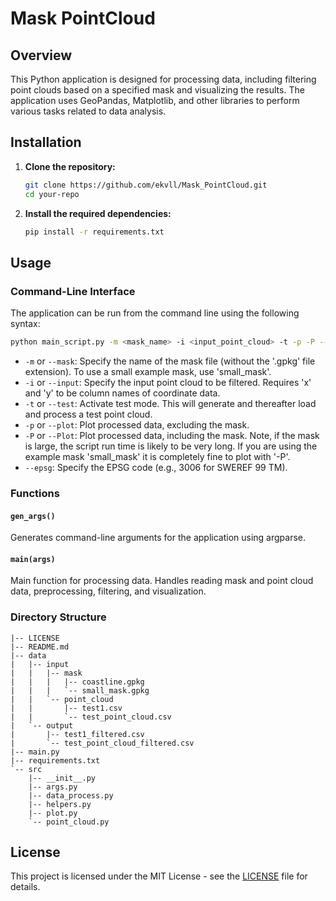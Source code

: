 # Mask PointCloud

## Overview

This Python application is designed for processing data, including filtering point clouds based on a specified mask and visualizing the results. The application uses GeoPandas, Matplotlib, and other libraries to perform various tasks related to data analysis.

## Installation

1. **Clone the repository:**

   ```bash
   git clone https://github.com/ekvll/Mask_PointCloud.git
   cd your-repo
   ```

2. **Install the required dependencies:**

   ```bash
   pip install -r requirements.txt
   ```

## Usage

### Command-Line Interface

The application can be run from the command line using the following syntax:

```bash
python main_script.py -m <mask_name> -i <input_point_cloud> -t -p -P --epsg <epsg_code>
```

- `-m` or `--mask`: Specify the name of the mask file (without the '.gpkg' file extension). To use a small example mask, use 'small_mask'.
- `-i` or `--input`: Specify the input point cloud to be filtered. Requires 'x' and 'y' to be column names of coordinate data.
- `-t` or `--test`: Activate test mode. This will generate and thereafter load and process a test point cloud.
- `-p` or `--plot`: Plot processed data, excluding the mask.
- `-P` or `--Plot`: Plot processed data, including the mask. Note, if the mask is large, the script run time is likely to be very long. If you are using the example mask 'small_mask' it is completely fine to plot with '-P'.
- `--epsg`: Specify the EPSG code (e.g., 3006 for SWEREF 99 TM).

### Functions

#### `gen_args()`

Generates command-line arguments for the application using argparse.

#### `main(args)`

Main function for processing data. Handles reading mask and point cloud data, preprocessing, filtering, and visualization.

### Directory Structure

```plaintext
|-- LICENSE
|-- README.md
|-- data
|   |-- input
|   |   |-- mask
|   |   |   |-- coastline.gpkg
|   |   |   `-- small_mask.gpkg
|   |   `-- point_cloud
|   |       |-- test1.csv
|   |       `-- test_point_cloud.csv
|   `-- output
|       |-- test1_filtered.csv
|       `-- test_point_cloud_filtered.csv
|-- main.py
|-- requirements.txt
`-- src
    |-- __init__.py
    |-- args.py
    |-- data_process.py
    |-- helpers.py
    |-- plot.py
    `-- point_cloud.py
```

## License

This project is licensed under the MIT License - see the [LICENSE](LICENSE) file for details.